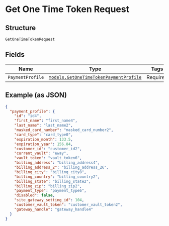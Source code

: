 
# Get One Time Token Request

## Structure

`GetOneTimeTokenRequest`

## Fields

| Name | Type | Tags | Description |
|  --- | --- | --- | --- |
| `PaymentProfile` | [`models.GetOneTimeTokenPaymentProfile`](../../doc/models/get-one-time-token-payment-profile.md) | Required | - |

## Example (as JSON)

```json
{
  "payment_profile": {
    "id": "id4",
    "first_name": "first_name4",
    "last_name": "last_name2",
    "masked_card_number": "masked_card_number2",
    "card_type": "card_type0",
    "expiration_month": 133.5,
    "expiration_year": 156.84,
    "customer_id": "customer_id2",
    "current_vault": "eway",
    "vault_token": "vault_token6",
    "billing_address": "billing_address4",
    "billing_address_2": "billing_address_26",
    "billing_city": "billing_city8",
    "billing_country": "billing_country2",
    "billing_state": "billing_state2",
    "billing_zip": "billing_zip2",
    "payment_type": "payment_type6",
    "disabled": false,
    "site_gateway_setting_id": 104,
    "customer_vault_token": "customer_vault_token2",
    "gateway_handle": "gateway_handle4"
  }
}
```

